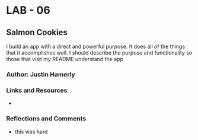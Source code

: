 # LAB - 06

## Salmon Cookies

I build an app with a direct and powerful purpose. It does all of the things that it accomplishes well. I should describe the purpose and functionality so those that visit my README understand the app

### Author: Justin Hamerly

### Links and Resources
* 

### Reflections and Comments
* this was hard
